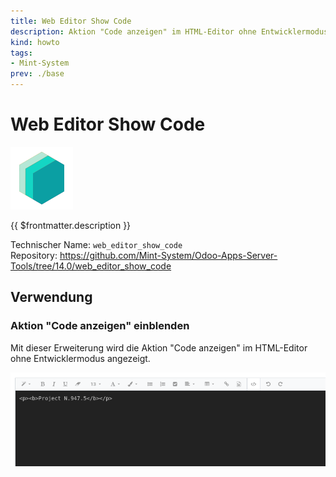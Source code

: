 ```yaml
---
title: Web Editor Show Code
description: Aktion "Code anzeigen" im HTML-Editor ohne Entwicklermodus anzeigen.
kind: howto
tags:
- Mint-System
prev: ./base
---
```

# Web Editor Show Code
![icon_oms_box](attachments/icons_odoo_mint_system.png)

{{ $frontmatter.description }}

Technischer Name: `web_editor_show_code`\
Repository: <https://github.com/Mint-System/Odoo-Apps-Server-Tools/tree/14.0/web_editor_show_code>

## Verwendung

### Aktion "Code anzeigen" einblenden

Mit dieser Erweiterung wird die Aktion "Code anzeigen" im HTML-Editor ohne Entwicklermodus angezeigt.

![](attachments/Web%20Editor%20Show%20Code.png)
